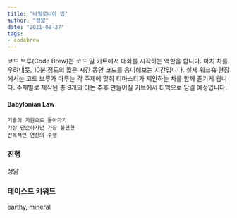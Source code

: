 ```yaml
---
title: "바빌로니아 법"
author: "정앎"
date: "2021-08-27"
tags:
- codebrew
---
```


코드 브루(Code Brew)는 코드 밀 키트에서 대화를 시작하는 역할을 합니다. 
마치 차를 우려내듯, 10분 정도의 짧은 시간 동안 코드를 음미해보는 시간입니다. 
실제 워크숍 현장에서는 코드 브루가 다루는 각 주제에 맞춰 티마스터가 제안하는 차를 함께 즐기게 됩니다. 
주제별로 제작된 총 9개의 티는 추후 만들어질 키트에서 티백으로 담길 예정입니다. 

#### Babylonian Law

    기술의 기원으로 돌아가기 
    가장 단순하지만 가장 불편한 
    반복적인 연산의 수행 

### 진행 
정앎

### 테이스트 키워드  
earthy, mineral 
